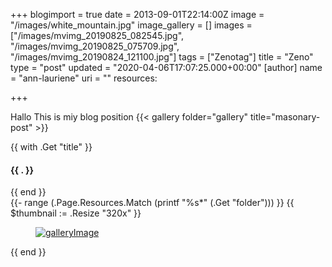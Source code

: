 +++
blogimport = true
date = 2013-09-01T22:14:00Z
image = "/images/white_mountain.jpg"
image_gallery = []
images = ["/images/mvimg_20190825_082545.jpg", "/images/mvimg_20190825_075709.jpg", "/images/mvimg_20190824_121100.jpg"]
tags = ["Zenotag"]
title = "Zeno"
type = "post"
updated = "2020-04-06T17:07:25.000+00:00"
[author]
name = "ann-lauriene"
uri = ""
resources:

+++


Hallo This is miy blog position
{{< gallery folder="gallery" title="masonary-post" >}}


{{ with .Get "title" }}
  <h4>{{ . }}</h4>
{{ end }}
  <div class="gallery" itemscope itemtype="http://schema.org/ImageGallery">
  {{- range (.Page.Resources.Match (printf "%s*" (.Get "folder"))) }}
  {{ $thumbnail := .Resize "320x" }}
    <figure itemscope itemtype="http://schema.org/ImageObject" class="image gallery-item">
    <a href="{{ .Permalink }}" itemprop="contentUrl" data-size="{{ .Width }}x{{ .Height }}" >
      <img src="{{ $thumbnail.Permalink }}" itemprop="thumbnail" alt="galleryImage" class="galleryImage" />
    </a>
    <figcaption itemprop="caption description">
      <span itemprop="copyrightHolder"></span>
    </figcaption>
    </figure>
  {{ end }}
  </div>
